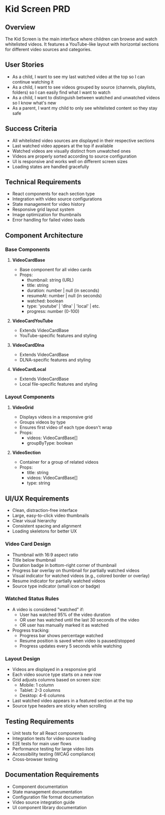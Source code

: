 # Kid Screen PRD

## Overview
The Kid Screen is the main interface where children can browse and watch whitelisted videos. It features a YouTube-like layout with horizontal sections for different video sources and categories.

## User Stories
- As a child, I want to see my last watched video at the top so I can continue watching it
- As a child, I want to see videos grouped by source (channels, playlists, folders) so I can easily find what I want to watch
- As a child, I want to distinguish between watched and unwatched videos so I know what's new
- As a parent, I want my child to only see whitelisted content so they stay safe

## Success Criteria
- All whitelisted video sources are displayed in their respective sections
- Last watched video appears at the top if available
- Watched videos are visually distinct from unwatched ones
- Videos are properly sorted according to source configuration
- UI is responsive and works well on different screen sizes
- Loading states are handled gracefully

## Technical Requirements
- React components for each section type
- Integration with video source configurations
- State management for video history
- Responsive grid layout system
- Image optimization for thumbnails
- Error handling for failed video loads

## Component Architecture

### Base Components
1. **VideoCardBase**
   - Base component for all video cards
   - Props:
     - thumbnail: string (URL)
     - title: string
     - duration: number | null (in seconds)
     - resumeAt: number | null (in seconds)
     - watched: boolean
     - type: 'youtube' | 'dlna' | 'local' | etc.
     - progress: number (0-100)

2. **VideoCardYouTube**
   - Extends VideoCardBase
   - YouTube-specific features and styling

3. **VideoCardDlna**
   - Extends VideoCardBase
   - DLNA-specific features and styling

4. **VideoCardLocal**
   - Extends VideoCardBase
   - Local file-specific features and styling

### Layout Components
1. **VideoGrid**
   - Displays videos in a responsive grid
   - Groups videos by type
   - Ensures first video of each type doesn't wrap
   - Props:
     - videos: VideoCardBase[]
     - groupByType: boolean

2. **VideoSection**
   - Container for a group of related videos
   - Props:
     - title: string
     - videos: VideoCardBase[]
     - type: string

## UI/UX Requirements
- Clean, distraction-free interface
- Large, easy-to-click video thumbnails
- Clear visual hierarchy
- Consistent spacing and alignment
- Loading skeletons for better UX

### Video Card Design
- Thumbnail with 16:9 aspect ratio
- Title below thumbnail
- Duration badge in bottom-right corner of thumbnail
- Progress bar overlay on thumbnail for partially watched videos
- Visual indicator for watched videos (e.g., colored border or overlay)
- Resume indicator for partially watched videos
- Source type indicator (small icon or badge)

### Watched Status Rules
- A video is considered "watched" if:
  - User has watched 95% of the video duration
  - OR user has watched until the last 30 seconds of the video
  - OR user has manually marked it as watched
- Progress tracking:
  - Progress bar shows percentage watched
  - Resume position is saved when video is paused/stopped
  - Progress updates every 5 seconds while watching

### Layout Design
- Videos are displayed in a responsive grid
- Each video source type starts on a new row
- Grid adjusts columns based on screen size:
  - Mobile: 1 column
  - Tablet: 2-3 columns
  - Desktop: 4-6 columns
- Last watched video appears in a featured section at the top
- Source type headers are sticky when scrolling

## Testing Requirements
- Unit tests for all React components
- Integration tests for video source loading
- E2E tests for main user flows
- Performance testing for large video lists
- Accessibility testing (WCAG compliance)
- Cross-browser testing

## Documentation Requirements
- Component documentation
- State management documentation
- Configuration file format documentation
- Video source integration guide
- UI component library documentation 